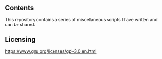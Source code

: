 ##	Contents

This repository contains a series of miscellaneous scripts I have written and can be shared. 

##	Licensing 

https://www.gnu.org/licenses/gpl-3.0.en.html